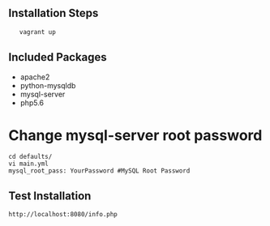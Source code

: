 ## Installation Steps
 ``` Ruby
    vagrant up
 ```
## Included Packages
+ apache2
+ python-mysqldb
+ mysql-server
+ php5.6

# Change mysql-server root password
```
cd defaults/
vi main.yml
mysql_root_pass: YourPassword #MySQL Root Password
```

## Test Installation
```
http://localhost:8080/info.php
```
